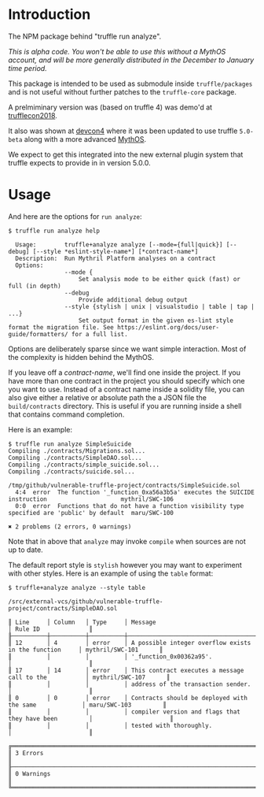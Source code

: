 # Introduction

The NPM package behind "truffle run analyze".

_This is alpha code. You won't be able to use this without a MythOS account,
and will be more generally distributed in the December to January time period._

This package is intended to be used as submodule inside
`truffle/packages` and is not useful without further patches to
the `truffle-core` package.

A prelmiminary version was (based on truffle 4) was demo'd at
[trufflecon2018](https://truffleframework.com/trufflecon2018).

It also was shown at [devcon4](https://devcon4.ethereum.org/)
where it was been updated to use truffle `5.0-beta` along with
a more advanced [MythOS](mythril.ai).

We expect to get this integrated into the new external plugin system
that truffle expects to provide in in version 5.0.0.

# Usage

And here are the options for `run analyze`:

```console
$ truffle run analyze help

  Usage:        truffle+analyze analyze [--mode={full|quick}] [--debug] [--style *eslint-style-name*] [*contract-name*]
  Description:  Run Mythril Platform analyses on a contract
  Options:
                --mode {
                    Set analysis mode to be either quick (fast) or full (in depth)
                --debug
                    Provide additional debug output
                --style {stylish | unix | visualstudio | table | tap | ...}
                    Set output format in the given es-lint style format the migration file. See https://eslint.org/docs/user-guide/formatters/ for a full list.
```

Options are deliberately sparse since we want simple interaction. Most
of the complexity is hidden behind the MythOS.

If you leave off a _contract-name_, we'll find one inside the
project. If you have more than one contract in the project you should
specify which one you want to use. Instead of a contract name inside a
solidity file, you can also give either a relative or absolute path
the a JSON file the `build/contracts` directory. This is useful if
you are running inside a shell that contains command completion.

Here is an example:

```console
$ truffle run analyze SimpleSuicide
Compiling ./contracts/Migrations.sol...
Compiling ./contracts/SimpleDAO.sol...
Compiling ./contracts/simple_suicide.sol...
Compiling ./contracts/suicide.sol...

/tmp/github/vulnerable-truffle-project/contracts/SimpleSuicide.sol
  4:4  error  The function '_function_0xa56a3b5a' executes the SUICIDE instruction                     mythril/SWC-106
  0:0  error  Functions that do not have a function visibility type specified are 'public' by default  maru/SWC-100

✖ 2 problems (2 errors, 0 warnings)

```

Note that in above that `analyze` may invoke `compile` when sources are not up to date.

The default report style is `stylish` however you may want to experiment with other styles.
Here is an example of using the  `table` format:


```
$ truffle+analyze analyze --style table

/src/external-vcs/github/vulnerable-truffle-project/contracts/SimpleDAO.sol

║ Line     │ Column   │ Type     │ Message                                                │ Rule ID              ║
╟──────────┼──────────┼──────────┼────────────────────────────────────────────────────────┼──────────────────────╢
║ 12       │ 4        │ error    │ A possible integer overflow exists in the function     │ mythril/SWC-101      ║
║          │          │          │ '_function_0x00362a95'.                                │                      ║
║ 17       │ 14       │ error    │ This contract executes a message call to the           │ mythril/SWC-107      ║
║          │          │          │ address of the transaction sender.                     │                      ║
║ 0        │ 0        │ error    │ Contracts should be deployed with the same             │ maru/SWC-103         ║
║          │          │          │ compiler version and flags that they have been         │                      ║
║          │          │          │ tested with thoroughly.                                │                      ║

╔════════════════════════════════════════════════════════════════════════════════════════════════════════════════╗
║ 3 Errors                                                                                                       ║
╟────────────────────────────────────────────────────────────────────────────────────────────────────────────────╢
║ 0 Warnings                                                                                                     ║
╚════════════════════════════════════════════════════════════════════════════════════════════════════════════════╝
```
